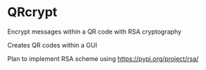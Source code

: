 # QRcrypt
Encrypt messages within a QR code with RSA cryptography

Creates QR codes within a GUI

Plan to implement RSA scheme using https://pypi.org/project/rsa/
